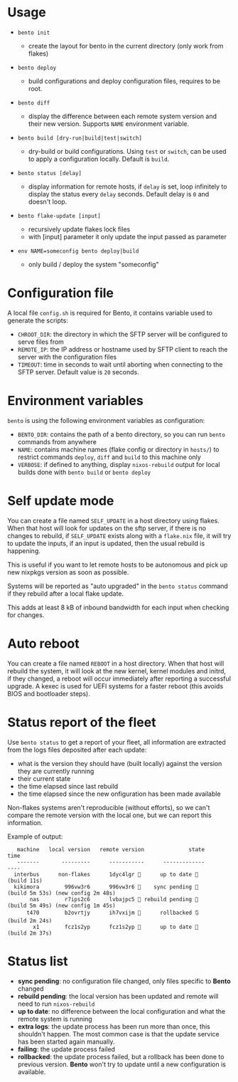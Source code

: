 # Usage

- `bento init`
  - create the layout for bento in the current directory (only work from flakes)

- `bento deploy`
  - build configurations and deploy configuration files, requires to be root.

- `bento diff`
  - display the difference between each remote system version and their new version. Supports `NAME` environment variable.

- `bento build [dry-run|build|test|switch]`
  - dry-build or build configurations. Using `test` or `switch`, can be used to apply a configuration locally. Default is `build`.

- `bento status [delay]`
  - display information for remote hosts, if `delay` is set, loop infinitely to display the status every `delay` seconds. Default delay is `0` and doesn't loop.

- `bento flake-update [input]`
  - recursively update flakes lock files
  - with [input] parameter it only update the input passed as parameter

- `env NAME=someconfig bento deploy|build`
  - only build / deploy the system "someconfig"

# Configuration file

A local file `config.sh` is required for Bento, it contains variable used to generate the scripts:

- `CHROOT_DIR`: the directory in which the SFTP server will be configured to serve files from
- `REMOTE_IP`: the IP address or hostname used by SFTP client to reach the server with the configuration files
- `TIMEOUT`: time in seconds to wait until aborting when connecting to the SFTP server. Default value is `20` seconds.

# Environment variables

`bento` is using the following environment variables as configuration:
- `BENTO_DIR`: contains the path of a bento directory, so you can run `bento` commands from anywhere
- `NAME`: contains machine names (flake config or directory in `hosts/`) to restrict commands `deploy`, `diff` and `build` to this machine only
- `VERBOSE`: if defined to anything, display `nixos-rebuild` output for local builds done with `bento build` or `bento deploy`

# Self update mode

You can create a file named `SELF_UPDATE` in a host directory using flakes. When that host will look for updates on the sftp server, if there is no changes to rebuild, if `SELF_UPDATE` exists along with a `flake.nix` file, it will try to update the inputs, if an input is updated, then the usual rebuild is happening.

This is useful if you want to let remote hosts to be autonomous and pick up new nixpkgs version as soon as possible.

Systems will be reported as "auto upgraded" in the `bento status` command if they rebuild after a local flake update.

This adds at least 8 kB of inbound bandwidth for each input when checking for changes.

# Auto reboot

You can create a file named `REBOOT` in a host directory. When that host will rebuild the system, it will look at the new kernel, kernel modules and initrd, if they changed, a reboot will occur immediately after reporting a successful upgrade.  A kexec is used for UEFI systems for a faster reboot (this avoids BIOS and bootloader steps).

# Status report of the fleet

Use `bento status` to get a report of your fleet, all information are extracted from the logs files deposited after each update:

- what is the version they should have (built locally) against the version they are currently running
- their current state
- the time elapsed since last rebuild
- the time elapsed since the new onfiguration has been made available

Non-flakes systems aren't reproducible (without efforts), so we can't compare the remote version with the local one, but we can report this information.

Example of output:

```
   machine   local version   remote version              state                                     time
   -------       ---------      -----------      -------------                                     ----
  interbus      non-flakes      1dyc4lgr 📌      up to date 💚                              (build 11s)
  kikimora        996vw3r6      996vw3r6 💚    sync pending 🚩       (build 5m 53s) (new config 2m 48s)
       nas        r7ips2c6      lvbajpc5 🛑 rebuild pending 🚩       (build 5m 49s) (new config 1m 45s)
      t470        b2ovrtjy      ih7vxijm 🛑      rollbacked 🔃                           (build 2m 24s)
        x1        fcz1s2yp      fcz1s2yp 💚      up to date 💚                           (build 2m 37s)
```

# Status list

- **sync pending**: no configuration file changed, only files specific to **Bento** changed
- **rebuild pending**: the local version has been updated and remote will need to run `nixos-rebuild`
- **up to date**: no difference between the local configuration and what the remote system is running
- **extra logs**: the update process has been run more than once, this shouldn't happen. The most common case is that the update service has been started again manually.
- **failing**: the update process failed
- **rollbacked**: the update process failed, but a rollback has been done to previous version. **Bento** won't try to update until a new configuration is available.
